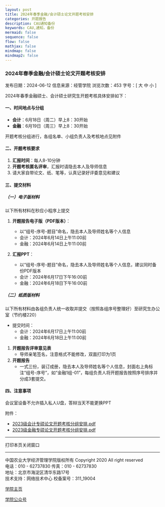 ```yaml
---
layout: post
title: 2024年春季金融/会计硕士论文开题考核安排
categories: 开题报告
description: CAU通知备份
keywords: CAU,通知，备份
mermaid: false
sequence: false
flow: false
mathjax: false
mindmap: false
mindmap2: false
---
```





### 2024年春季金融/会计硕士论文开题考核安排
发布日期：2024-06-12 信息来源：经管学院 浏览次数：453 字号：[ 大 中 小 ]

2024年春季金融硕士、会计硕士研究生开题考核具体安排如下：

#### 一、时间地点与分组

- **会计**：6月18日（周二）早上8：30开始
- **金融**：6月19日（周三）早上8：30开始

开题考核分组进行，各组名单、小组负责人及考核地点见附件

#### 二、开题考核要求

1. **汇报时间**：每人8-10分钟
2. **开题考核匿名评审**，汇报时请隐去本人及导师信息
3. 请大家自带论文、纸、笔等，认真记录好评委意见和建议

#### 三、提交材料

##### （一）电子版材料

以下所有材料在秒应小程序上提交

1. **开题报告电子版（PDF版本）**：
   - 以“组号-序号-题目”命名，隐去本人及导师姓名等个人信息
   - 会计：2024年6月14日上午11:00前
   - 金融：2024年6月14日上午11:00前

2. **汇报PPT**：
   - 以“组号-序号-题目”命名，隐去本人及导师姓名等个人信息，建议同时备份PDF版本
   - 会计：2024年6月17日下午16:00前
   - 金融：2024年6月18日下午16:00前

##### （二）纸质版材料

以下所有材料由各组负责人统一收取并提交（按照各组序号整理好）至研究生办公室（节约楼220）

- 提交时间：
  - 会计：2024年6月17日上午11:00前
  - 金融：2024年6月18日上午11:00前

1. **开题报告评审意见表**
   - 导师亲笔签名，注意格式不能修改，双面打印为1页
2. **开题报告**
   - 一式三份，装订成册，隐去本人及导师姓名等个人信息，封面右上角标注“组号-序号”，如“金融1组-01”，每组负责人将开题报告按照序号排序并分成3套提交。

#### 四、注意事项

会议室设备不允许插入私人U盘，答辩当天不能更换PPT

附件：
- [2023级会计专硕论文开题考核分组安排.pdf](#)
- [2023级金融专硕论文开题考核分组安排.pdf](#)

---

打印本页关闭窗口

---

中国农业大学经济管理学院版权所有 Copyright 2020 All right reserved  
电话：010 - 62737830      传真：010 - 62737830  
地址：北京市海淀区清华东路17号  
技术支持：网络技术中心      校备案号：311_19004

[学院主页](#)

[学院公众号](#)
